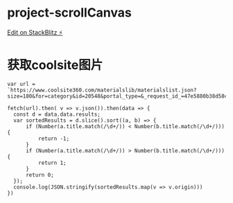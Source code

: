 # project-scrollCanvas

[Edit on StackBlitz ⚡️](https://stackblitz.com/edit/vitejs-vite-3rtvh3)



# 获取coolsite图片

```
var url = `https://www.coolsite360.com/materialslib/materialslist.json?size=180&for=category&id=20548&portal_type=&_request_id_=47e5880b38d58c546515965a1f86d395`

fetch(url).then( v => v.json()).then(data => {
  const d = data.data.results;
  var sortedResults = d.slice().sort((a, b) => {
      if (Number(a.title.match(/\d+/)) < Number(b.title.match(/\d+/))) {
          return -1;
      } 
      if (Number(a.title.match(/\d+/)) > Number(b.title.match(/\d+/))) {
          return 1;
      }
      return 0;
  });
  console.log(JSON.stringify(sortedResults.map(v => v.origin)))
})





```